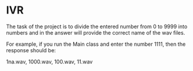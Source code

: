 # IVR

The task of the project is to divide the entered number from 0 to 9999 into numbers and in the answer will provide the correct name of the wav files.

For example, if you run the Main class and enter the number 1111, then the response should be:

1na.wav, 1000.wav, 100.wav, 11.wav
